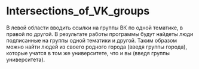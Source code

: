 # Intersections_of_VK_groups

В левой области вводить ссылки на группы ВК по одной тематике, в правой по другой.
В результате работы программы будут найдеты люди подписанные на группы одной тематики и другой.
Таким образом можно найти людей из своего родного города (введя группы города), которые учатся в том же университете, что и вы (введя группы университета).
